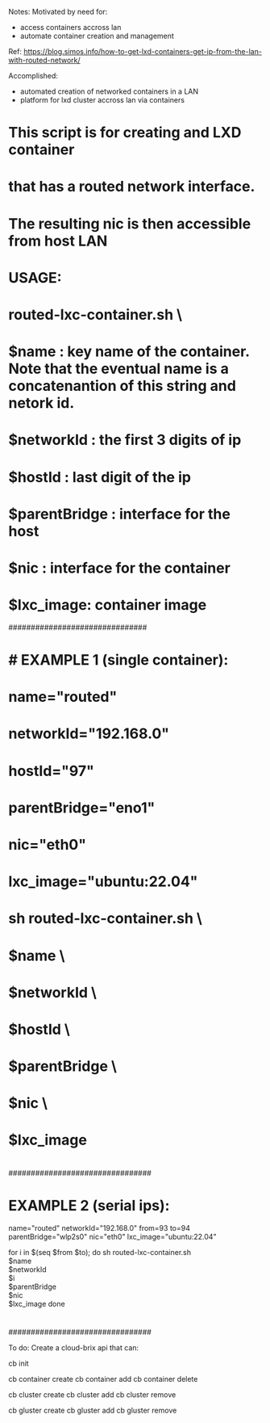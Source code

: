 Notes:
Motivated by need for:
- access containers accross lan
- automate container creation and management

Ref: https://blog.simos.info/how-to-get-lxd-containers-get-ip-from-the-lan-with-routed-network/

Accomplished:
- automated creation of networked containers in a LAN
- platform for lxd cluster accross lan via containers

# This script is for creating and LXD container
# that has a routed network interface.
# The resulting nic is then accessible from host LAN

# USAGE:
# routed-lxc-container.sh \
#   $name : key name of the container. Note that the eventual name is a concatenantion of this string and netork id.
#   $networkId : the first 3 digits of ip
#   $hostId : last digit of the ip
#   $parentBridge : interface for the host
#   $nic : interface for the container
#   $lxc_image: container image

###############################
# # EXAMPLE 1 (single container):
# name="routed"
# networkId="192.168.0"
# hostId="97"
# parentBridge="eno1"
# nic="eth0" 
# lxc_image="ubuntu:22.04"
#
# sh routed-lxc-container.sh \
#   $name \
#   $networkId \
#   $hostId \
#   $parentBridge \
#   $nic \
#   $lxc_image 
#
################################
# EXAMPLE 2 (serial ips):
name="routed"
networkId="192.168.0"
from=93
to=94
parentBridge="wlp2s0"
nic="eth0" 
lxc_image="ubuntu:22.04"

for i in $(seq $from $to); do
 sh routed-lxc-container.sh \
   $name \
   $networkId \
   $i \
   $parentBridge \
   $nic \
   $lxc_image 
 done 
#
################################

To do:
Create a cloud-brix api that can:

cb init

cb container create
cb container add
cb container delete

cb cluster create
cb cluster add
cb cluster remove

cb gluster create
cb gluster add
cb gluster remove
